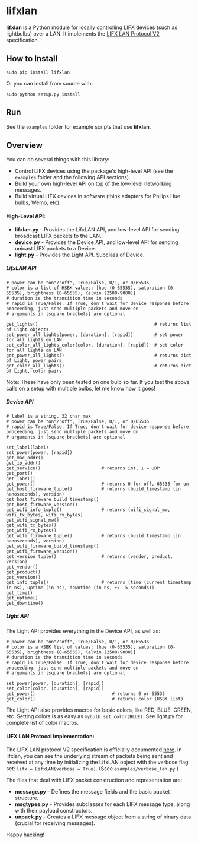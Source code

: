 # lifxlan

**lifxlan** is a Python module for locally controlling LIFX devices (such as lightbulbs) over a LAN. It implements the [LIFX LAN Protocol V2](https://github.com/LIFX/lifx-protocol-docs) specification.

## How to Install

`sudo pip install lifxlan`

Or you can install from source with:

`sudo python setup.py install`

## Run

See the `examples` folder for example scripts that use **lifxlan**.  

## Overview

You can do several things with this library:

* Control LIFX devices using the package's high-level API (see the `examples` folder and the following API sections).
* Build your own high-level API on top of the low-level networking messages.
* Build virtual LIFX devices in software (think adapters for Philips Hue bulbs, Wemo, etc).

<!---
That's right, you can also use the low-level networking library to create messages that LIFX *devices* send to *clients*, effectively simulating a LIFX device in software. That means you can write a software program that looks and acts like a LIFX device, but is really converting SetColor and/or SetPower messages into API calls for other RGB lightbulbs or on/off devices, like Philips Hue bulbs and Wemos.

TL;DR: Theoretically, you can use this library to write proxy programs that let you view and control your Hue lights and Wemos through the LIFX app! Whoa!
-->
#### High-Level API:

* **lifxlan.py** - Provides the LifxLAN API, and low-level API for sending broadcast LIFX packets to the LAN.
* **device.py** - Provides the Device API, and low-level API for sending unicast LIFX packets to a Device.
* **light.py** - Provides the Light API. Subclass of Device.

##### LifxLAN API

```
# power can be "on"/"off", True/False, 0/1, or 0/65535
# color is a list of HSBK values: [hue (0-65535), saturation (0-65535), brightness (0-65535), Kelvin (2500-9000)]
# duration is the transition time in seconds
# rapid is True/False. If True, don't wait for device response before proceeding, just send multiple packets and move on
# arguments in [square brackets] are optional

get_lights()                                            # returns list of Light objects
set_power_all_lights(power, [duration], [rapid])        # set power for all lights on LAN
set_color_all_lights_color(color, [duration], [rapid])  # set color for all lights on LAN
get_power_all_lights()                                  # returns dict of Light, power pairs
get_color_all_lights()                                  # returns dict of Light, color pairs

```

Note: These have only been tested on one bulb so far. If you test the above calls on a setup with multiple bulbs, let me know how it goes!

##### Device API

```
# label is a string, 32 char max
# power can be "on"/"off", True/False, 0/1, or 0/65535
# rapid is True/False. If True, don't wait for device response before proceeding, just send multiple packets and move on
# arguments in [square brackets] are optional

set_label(label)            
set_power(power, [rapid])            
get_mac_addr()
get_ip_addr()
get_service()                       # returns int, 1 = UDP
get_port()                          
get_label()         
get_power()                         # returns 0 for off, 65535 for on
get_host_firmware_tuple()           # returns (build_timestamp (in nanoseconds), version)
get_host_firmware_build_timestamp()
get_host_firmware_version()
get_wifi_info_tuple()               # returns (wifi_signal_mw, wifi_tx_bytes, wifi_rx_bytes)
get_wifi_signal_mw()
get_wifi_tx_bytes()
get_wifi_rx_bytes()         
get_wifi_firmware_tuple()           # returns (build_timestamp (in nanoseconds), version)
get_wifi_firmware_build_timestamp() 
get_wifi_firmware_version()
get_version_tuple()                 # returns (vendor, product, version)
get_vendor()
get_product()
get_version()
get_info_tuple()                    # returns (time (current timestamp in ns), uptime (in ns), downtime (in ns, +/- 5 seconds))
get_time()
get_uptime()
get_downtime()
```

##### Light API

The Light API provides everything in the Device API, as well as:

```
# power can be "on"/"off", True/False, 0/1, or 0/65535
# color is a HSBK list of values: [hue (0-65535), saturation (0-65535), brightness (0-65535), Kelvin (2500-9000)]
# duration is the transition time in seconds
# rapid is True/False. If True, don't wait for device response before proceeding, just send multiple packets and move on
# arguments in [square brackets] are optional

set_power(power, [duration], [rapid])   
set_color(color, [duration], [rapid])                                   
get_power()                             # returns 0 or 65535
get_color()                             # returns color (HSBK list)
```

The Light API also provides macros for basic colors, like RED, BLUE, GREEN, etc. Setting colors is as easy as `mybulb.set_color(BLUE)`. See light.py for complete list of color macros.

#### LIFX LAN Protocol Implementation:

The LIFX LAN protocol V2 specification is officially documented [here](https://github.com/LIFX/lifx-protocol-docs). In lifxlan, you can see the underlying stream of packets being sent and received at any time by initializing the LifxLAN object with the verbose flag set: `lifx = LifxLAN(verbose = True)`. (Ssee `examples/verbose_lan.py`.)

The files that deal with LIFX packet construction and representation are:

* **message.py** -  Defines the message fields and the basic packet structure.
* **msgtypes.py** - Provides subclasses for each LIFX message type, along with their payload constructors.
* **unpack.py** - Creates a LIFX message object from a string of binary data (crucial for receiving messages).

Happy hacking!